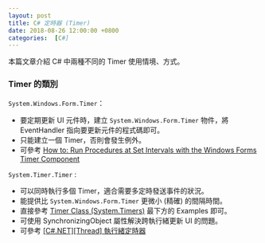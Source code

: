 ```yaml
---
layout: post
title: C# 定時器 (Timer)
date: 2018-08-26 12:00:00 +0800
categories:  [C#]
---
```


本篇文章介紹 C# 中兩種不同的 Timer 使用情境、方式。

### Timer 的類別
`System.Windows.Form.Timer`：

- 要定期更新 UI 元件時，建立 `System.Windows.Form.Timer` 物件，將 EventHandler 指向要更新元件的程式碼即可。
- 只能建立一個 Timer，否則會發生例外。
- 可參考 [How to: Run Procedures at Set Intervals with the Windows Forms Timer Component](https://docs.microsoft.com/zh-tw/dotnet/framework/winforms/controls/run-procedures-at-set-intervals-with-wf-timer-component)

`System.Timer.Timer` : 

- 可以同時執行多個 Timer，適合需要多定時發送事件的狀況。
- 能提供比 `System.Windows.Form.Timer` 更微小 (精確) 的間隔時間。
- 直接參考  [Timer Class (System.Timers)](https://msdn.microsoft.com/en-us/library/system.timers.timer(v=vs.110).aspx) 最下方的 Examples 即可。
- 可使用 SynchronizingObject 屬性解決跨執行緒更新 UI 的問題。
- 可參考 [[C#.NET][Thread] 執行緒定時器](https://dotblogs.com.tw/yc421206/2011/01/30/21141)